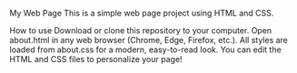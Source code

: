 My Web Page
This is a simple web page project using HTML and CSS.

How to use
Download or clone this repository to your computer.
Open about.html in any web browser (Chrome, Edge, Firefox, etc.).
All styles are loaded from about.css for a modern, easy-to-read look.
You can edit the HTML and CSS files to personalize your page!
